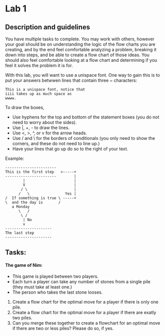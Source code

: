 # Lab 1

## Description and guidelines
You have multiple tasks to complete.  You may work with others, however your goal should be on understanding the logic of the flow charts you are creating, and by the end feel comfortable analyzing a problem, breaking it down into steps, and be able to create a flow chart of those ideas.  You should also feel comfortable looking at a flow chart and determining if you feel it solves the problem it is for.

With this lab, you will want to use a unispace font.  One way to gain this is to put your answers betwwen lines that contain three ~ characters:

~~~
This is a unispace font, notice that 
iiii takes up as much space as
wwww.
~~~

To draw the boxes, 
* Use hyphens for the top and bottom of the statement boxes (you do not need to worry about the sides).
* Use |, +, - to draw the lines.
* Use <, >, ^, or v for the arrow heads.
* Use / and \ for the borders of conditionals (you only need to show the corners, and these do not need to line up.)
* Have your lines that go up do so to the right of your text.

Example:
~~~
-----------------------
This is the first step   <-----+
-----------------------        |
        |                      |
        V                      |
       / \                     |
      /   \                Yes |
/  If something is true \ -----+
\  and the day is       /
   a Monday
      \   /
       \ /
        | No
        v
---------------------
The last step
---------------------
~~~

## Tasks:

#### The game of Nim:
* This game is played between two players.
* Each turn a player can take any number of stones from a single pile (they must take at least one.)
* The person who takes the last stone looses.
  
1. Create a flow chart for the optimal move for a player if there is only one pile.
1. Create a flow chart for the optimal move for a player if there are exatly two piles.
1. Can you merge these together to create a flowchart for an optimal move if there are two or less piles?  Please do so, if yes.

